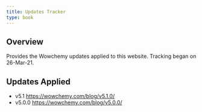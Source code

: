 ```yaml
---
title: Updates Tracker
type: book
---
```


## Overview

Provides the Wowchemy updates applied to this website. Tracking began on 26-Mar-21.

## Updates Applied

- v5.1 https://wowchemy.com/blog/v5.1.0/
- v5.0.0 https://wowchemy.com/blog/v5.0.0/
